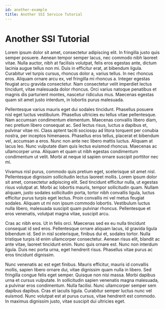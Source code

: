 ```yaml
---
id: another-example
title: Another SSI Service Tutorial
---
```


# Another SSI Tutorial

Lorem ipsum dolor sit amet, consectetur adipiscing elit. In fringilla justo quis semper posuere. Aenean tempor semper lacus, nec commodo nibh laoreet vitae. Nulla auctor, nibh at facilisis volutpat, felis eros egestas ante, dictum lacinia augue tellus non mi. Duis in efficitur erat, at bibendum ligula. Curabitur vel turpis cursus, rhoncus dolor a, varius tellus. In nec rhoncus eros. Aliquam ornare arcu ex, vel fringilla mi rhoncus a. Integer egestas feugiat arcu gravida consectetur. Nam consectetur velit imperdiet lectus tincidunt, vitae malesuada dolor rhoncus. Orci varius natoque penatibus et magnis dis parturient montes, nascetur ridiculus mus. Maecenas egestas quam sit amet justo interdum, in lobortis purus malesuada.

Pellentesque varius mauris eget dui sodales tincidunt. Phasellus posuere nisl eget luctus vestibulum. Phasellus ultricies eu tellus vitae pellentesque. Nam accumsan condimentum elementum. Maecenas convallis libero diam, nec pretium libero consequat ac. Sed lectus risus, luctus a dapibus et, pulvinar vitae mi. Class aptent taciti sociosqu ad litora torquent per conubia nostra, per inceptos himenaeos. Phasellus eros tellus, placerat et bibendum vel, accumsan a eros. Nunc non ante nec libero mattis luctus. Aliquam at lacus leo. Nunc vulputate diam quis lectus euismod rhoncus. Maecenas ac ullamcorper urna. Aliquam et quam ut nibh egestas condimentum condimentum ut velit. Morbi at neque id sapien ornare suscipit porttitor nec mi.

Vivamus nisl purus, commodo quis pretium eget, scelerisque sit amet nisl. Pellentesque dignissim sollicitudin lectus laoreet mollis. Lorem ipsum dolor sit amet, consectetur adipiscing elit. Sed tincidunt efficitur nulla, ut egestas risus volutpat at. Morbi ac lobortis mauris, tempor sollicitudin quam. Nullam aliquam, justo sodales sollicitudin porta, tortor nibh convallis ligula, luctus efficitur purus turpis eget lectus. Proin convallis mi vel metus feugiat sodales. Aliquam ut mi non ipsum commodo lobortis. Vestibulum luctus nulla libero, malesuada suscipit quam pulvinar rhoncus. Pellentesque et eros venenatis, volutpat magna vitae, suscipit arcu.

Cras ac nibh eros. Ut in felis orci. Maecenas sed ex eu nulla tincidunt consequat id sed eros. Pellentesque ornare aliquam lacus, id gravida ligula bibendum id. Sed in nisl scelerisque, finibus dui et, sodales tortor. Nulla tristique turpis id enim ullamcorper consectetur. Aenean risus elit, blandit ac ante vitae, laoreet tincidunt enim. Nunc quis ornare est. Nunc non interdum ligula. Duis nec porta urna, eget hendrerit risus. Phasellus vitae purus ac eros tincidunt dignissim.

Nunc venenatis ac est eget finibus. Mauris efficitur, mauris id convallis mollis, sapien libero ornare dui, vitae dignissim quam nulla in libero. Sed fringilla congue felis eget semper. Quisque non nisi massa. Morbi dapibus urna et cursus vulputate. In sollicitudin sapien venenatis magna malesuada, a pulvinar eros condimentum. Nulla facilisi. Nunc ullamcorper semper sem dapibus dapibus. Cras et iaculis ligula. Curabitur semper luctus nunc vel euismod. Nunc volutpat est at purus cursus, vitae hendrerit est commodo. In maximus dignissim justo, vitae suscipit dui ultricies eget.
